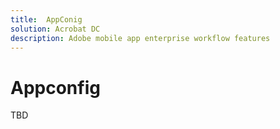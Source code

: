 ```yaml
---
title:  AppConig
solution: Acrobat DC
description: Adobe mobile app enterprise workflow features
---
```


# Appconfig

TBD
